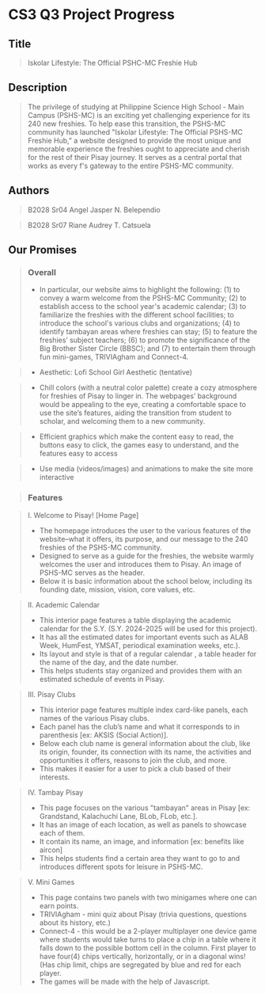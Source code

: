 # CS3 Q3 Project Progress

## Title
> Iskolar Lifestyle: The Official PSHC-MC Freshie Hub

## Description

> The privilege of studying at Philippine Science High School - Main Campus (PSHS-MC) is an exciting yet challenging experience for its 240 new freshies. To help ease this transition, the PSHS-MC community has launched "Iskolar Lifestyle: The Official PSHS-MC Freshie Hub," a website designed to provide the most unique and memorable experience the freshies ought to appreciate and cherish for the rest of their Pisay journey. It serves as a central portal that works as every f's gateway to the entire PSHS-MC community.

## Authors
> B2028 Sr04 Angel Jasper N. Belependio

> B2028 Sr07 Riane Audrey T. Catsuela

## Our Promises

> ### Overall
> - In particular, our  website aims to highlight the following: (1) to convey a warm welcome from the PSHS-MC Community; (2) to establish access to the school year's academic calendar; (3) to familiarize the freshies with the different school facilities; to introduce the school's various clubs and organizations; (4) to identify tambayan areas where freshies can stay; (5) to feature the freshies’ subject teachers; (6) to promote the significance of the Big Brother Sister Circle (BBSC); and (7) to entertain them through fun mini-games, TRIVIAgham and Connect-4.  

> - Aesthetic: Lofi School Girl Aesthetic (tentative)

> - Chill colors (with a neutral color palette) create a cozy atmosphere for freshies of Pisay to linger in. The webpages’ background would be appealing to the eye, creating a comfortable space to use the site’s features, aiding the transition from student to scholar, and welcoming them to a new community.

> - Efficient graphics which make the content easy to read, the buttons easy to click, the games easy to understand, and the features easy to access

> - Use media (videos/images) and animations to make the site more interactive


> ### Features

> I. Welcome to Pisay! [Home Page] 
> - The homepage introduces the user to the various features of the website–what it offers, its purpose, and our message to the 240 freshies of the PSHS-MC community.
> - Designed to serve as a guide for the freshies, the website warmly welcomes the user and introduces them to Pisay. An image of PSHS-MC serves as the header.
> - Below it is basic information about the school below, including its founding date, mission, vision, core values, etc.


> II. Academic Calendar
> - This interior page features a table displaying the academic calendar for the S.Y. (S.Y. 2024-2025 will be used for this project).
> - It has all the estimated dates for important events such as ALAB Week, HumFest, YMSAT, periodical examination weeks, etc.).
> - Its layout and style is that of a regular calendar , a table header for the name of the day, and the date number.
> - This helps students stay organized and provides them with an estimated schedule of events in Pisay.

> III. Pisay Clubs
> - This interior page features multiple index card-like panels, each names of the various Pisay clubs.
> - Each panel has the club’s name and what it corresponds to in parenthesis [ex: AKSIS (Social Action)].
> - Below each club name is general information about the club, like its origin, founder, its connection with its name, the activities and opportunities it offers, reasons to join the club, and more.
> - This makes it easier for a user to pick a club based of their interests.

> IV. Tambay Pisay
> - This page focuses on the various "tambayan" areas in Pisay [ex: Grandstand, Kalachuchi Lane, BLob, FLob, etc.].
> - It has an image of each location, as well as panels to showcase each of them.
> - It contain its name, an image, and information [ex: benefits like aircon]
> - This helps students find a certain area they want to go to and introduces different spots for leisure in PSHS-MC.

> V. Mini Games
> - This page contains two panels with two minigames where one can earn points.
> - TRIVIAgham - mini quiz about Pisay (trivia questions, questions about its history, etc.)
> - Connect-4 - this would be a 2-player multiplayer one device game where students would take turns to place a chip in a table where it falls down to the possible bottom cell in the column. First player to have four(4) chips vertically, horizontally, or in a diagonal wins! (Has chip limit, chips are segregated by blue and red for each player.
> - The games will be made with the help of Javascript.